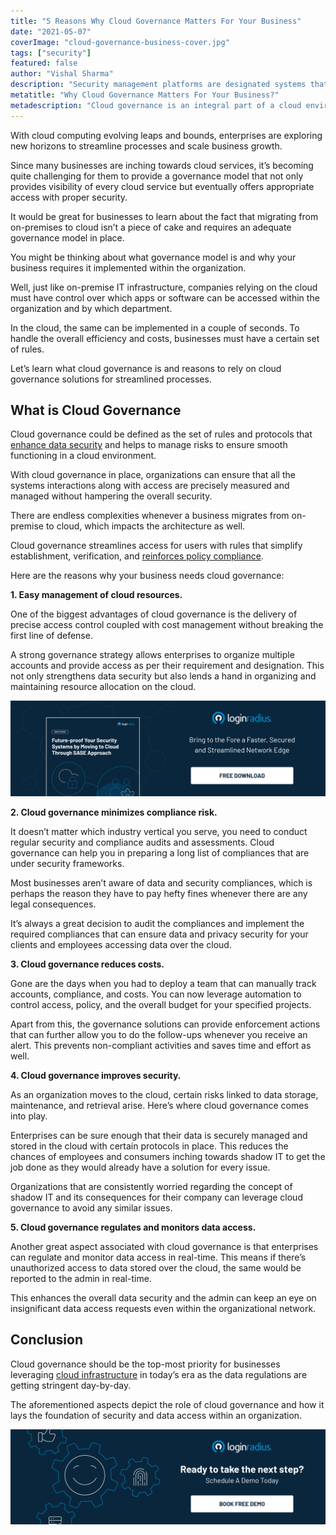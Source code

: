 ```yaml
---
title: "5 Reasons Why Cloud Governance Matters For Your Business"
date: "2021-05-07"
coverImage: "cloud-governance-business-cover.jpg"
tags: ["security"]
featured: false 
author: "Vishal Sharma"
description: "Security management platforms are designated systems that work towards providing network security to an enterprise for the storage of data that they have collected. This process involves security and compliance as well."
metatitle: "Why Cloud Governance Matters For Your Business?"
metadescription: "Cloud governance is an integral part of a cloud environment. Here are some reasons why cloud governance is crucial for every business relying on cloud services."
---
```



With cloud computing evolving leaps and bounds, enterprises are exploring new horizons to streamline processes and scale business growth.

Since many businesses are inching towards cloud services, it’s becoming quite challenging for them to provide a governance model that not only provides visibility of every cloud service but eventually offers appropriate access with proper security.

It would be great for businesses to learn about the fact that migrating from on-premises to cloud isn’t a piece of cake and requires an adequate governance model in place.

You might be thinking about what governance model is and why your business requires it implemented within the organization.

Well, just like on-premise IT infrastructure, companies relying on the cloud must have control over which apps or software can be accessed within the organization and by which department.

In the cloud, the same can be implemented in a couple of seconds. To handle the overall efficiency and costs, businesses must have a certain set of rules.

Let’s learn what cloud governance is and reasons to rely on cloud governance solutions for streamlined processes.


## What is Cloud Governance

Cloud governance could be defined as the set of rules and protocols that [enhance data security](https://www.loginradius.com/blog/identity/2020/12/data-security-best-practices/) and helps to manage risks to ensure smooth functioning in a cloud environment.

With cloud governance in place, organizations can ensure that all the systems interactions along with access are precisely measured and managed without hampering the overall security.

There are endless complexities whenever a business migrates from on-premise to cloud, which impacts the architecture as well.

Cloud governance streamlines access for users with rules that simplify establishment, verification, and [reinforces policy compliance](https://www.loginradius.com/blog/identity/2021/03/privacy-compliance/).   

Here are the reasons why your business needs cloud governance:

**1. Easy management of cloud resources.**

One of the biggest advantages of cloud governance is the delivery of precise access control coupled with cost management without breaking the first line of defense.

A strong governance strategy allows enterprises to organize multiple accounts and provide access as per their requirement and designation. This not only strengthens data security but also lends a hand in organizing and maintaining resource allocation on the cloud.

[![Future-proof-your-security](Future-proof-your-security.png)](https://www.loginradius.com/resource/cloud-security-system-sase-whitepaper)

**2. Cloud governance minimizes compliance risk.**

It doesn’t matter which industry vertical you serve, you need to conduct regular security and compliance audits and assessments. Cloud governance can help you in preparing a long list of compliances that are under security frameworks.

Most businesses aren’t aware of data and security compliances, which is perhaps the reason they have to pay hefty fines whenever there are any legal consequences.

It’s always a great decision to audit the compliances and implement the required compliances that can ensure data and privacy security for your clients and employees accessing data over the cloud.

**3. Cloud governance reduces costs.**

Gone are the days when you had to deploy a team that can manually track accounts, compliance, and costs. You can now leverage automation to control access, policy, and the overall budget for your specified projects.

Apart from this, the governance solutions can provide enforcement actions that can further allow you to do the follow-ups whenever you receive an alert. This prevents non-compliant activities and saves time and effort as well.

**4. Cloud governance improves security.**

As an organization moves to the cloud, certain risks linked to data storage, maintenance, and retrieval arise. Here’s where cloud governance comes into play.

Enterprises can be sure enough that their data is securely managed and stored in the cloud with certain protocols in place. This reduces the chances of employees and consumers inching towards shadow IT to get the job done as they would already have a solution for every issue.

Organizations that are consistently worried regarding the concept of shadow IT and its consequences for their company can leverage cloud governance to avoid any similar issues.

**5. Cloud governance regulates and monitors data access.**

Another great aspect associated with cloud governance is that enterprises can regulate and monitor data access in real-time. This means if there’s unauthorized access to data stored over the cloud, the same would be reported to the admin in real-time.

This enhances the overall data security and the admin can keep an eye on insignificant data access requests even within the organizational network.


## Conclusion

Cloud governance should be the top-most priority for businesses leveraging [cloud infrastructure](https://www.loginradius.com/blog/identity/2021/02/strategies-secure-cloud-operations/) in today’s era as the data regulations are getting stringent day-by-day.

The aforementioned aspects depict the role of cloud governance and how it lays the foundation of security and data access within an organization.


[![book-a-free-demo-loginradius](../../assets/book-a-demo-loginradius.png)](https://www.loginradius.com/book-a-demo/)
